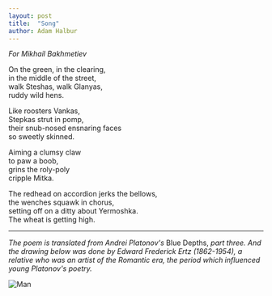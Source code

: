 ```yaml
---
layout: post
title:  "Song"
author: Adam Halbur
---
```


*For Mikhail Bakhmetiev*  

On the green, in the clearing,  
in the middle of the street,  
walk Steshas, walk Glanyas,  
ruddy wild hens.  

Like roosters Vankas,  
Stepkas strut in pomp,  
their snub-nosed ensnaring faces  
so sweetly skinned.  

Aiming a clumsy claw  
to paw a boob,  
grins the roly-poly  
cripple Mitka.  

The redhead on accordion jerks the bellows,  
the wenches squawk in chorus,  
setting off on a ditty about Yermoshka.  
The wheat is getting high.  

--------------------------------------
*The poem is translated from Andrei Platonov's* Blue Depths, *part three. And the drawing below was done by Edward Frederick Ertz (1862-1954), a relative who was an artist of the Romantic era, the period which influenced young Platonov's poetry.*

![Man](https://live.staticflickr.com/65535/49746073401_807e68de44_z.jpg)
